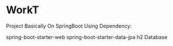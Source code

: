 # WorkT

Project Basically On SpringBoot
Using Dependency:

spring-boot-starter-web
spring-boot-starter-data-jpa
h2 Database
